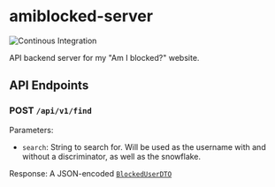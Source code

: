 # amiblocked-server
![Continous Integration](https://github.com/GiantTreeLP/amiblocked-server/workflows/Continous%20Integration/badge.svg)

API backend server for my "Am I blocked?" website.

## API Endpoints

### POST `/api/v1/find`

Parameters: 
    
-   `search`: String to search for. Will be used as the username with and without a discriminator, as well as the snowflake.

Response: A JSON-encoded [`BlockedUserDTO`](src/main/kotlin/BlockedUser.kt)
